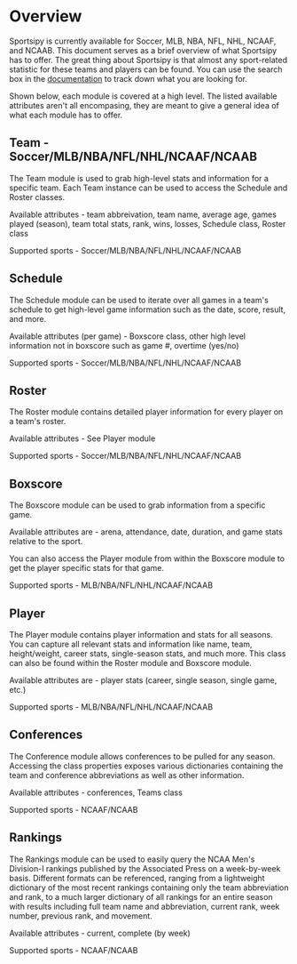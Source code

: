 Overview
===========

Sportsipy is currently available for Soccer, MLB, NBA, NFL, NHL, NCAAF, and NCAAB. This document serves as a brief overview of what Sportsipy has to offer. The great thing about Sportsipy is that almost any sport-related statistic for these teams and players can be found. You can use the search box in the [documentation](http://sportsipy.readthedocs.io/en/latest) to track down what you are looking for.

Shown below, each module is covered at a high level. The listed available attributes aren't all encompasing, they are meant to give a general idea of what each module has to offer.

Team - Soccer/MLB/NBA/NFL/NHL/NCAAF/NCAAB
--------

The Team module is used to grab high-level stats and information for a specific team. Each Team instance can be used to access the Schedule and Roster classes.

Available attributes - team abbreivation, team name, average age, games played (season), team total stats, rank, wins, losses, Schedule class, Roster class

Supported sports - Soccer/MLB/NBA/NFL/NHL/NCAAF/NCAAB

Schedule
--------

The Schedule module can be used to iterate over all games in a team's schedule to get high-level game information such as the date, score, result, and more.

Available attributes (per game) - Boxscore class, other high level information not in boxscore such as game #, overtime (yes/no)

Supported sports - Soccer/MLB/NBA/NFL/NHL/NCAAF/NCAAB

Roster
--------

The Roster module contains detailed player information for every player on a team's roster.

Available attributes - See Player module

Supported sports - Soccer/MLB/NBA/NFL/NHL/NCAAF/NCAAB

Boxscore
--------

The Boxscore module can be used to grab information from a specific game.

Available attributes are - arena, attendance, date, duration, and game stats relative to the sport.

You can also access the Player module from within the Boxscore module to get the player specific stats for that game.

Supported sports - MLB/NBA/NFL/NHL/NCAAF/NCAAB

Player
--------

The Player module contains player information and stats for all seasons. You can capture all relevant stats and information like name, team, height/weight, career stats, single-season stats, and much more. This class can also be found within the Roster module and Boxscore module.

Available attributes are - player stats (career, single season, single game, etc.)

Supported sports - MLB/NBA/NFL/NHL/NCAAF/NCAAB

Conferences
--------

The Conference module allows conferences to be pulled for any season. Accessing the class properties exposes various dictionaries containing the team and conference abbreviations as well as other information.

Available attributes - conferences, Teams class

Supported sports - NCAAF/NCAAB

Rankings
--------

The Rankings module can be used to easily query the NCAA Men's Division-I rankings published by the Associated Press on a week-by-week basis. Different formats can be referenced, ranging from a lightweight dictionary of the most recent rankings containing only the team abbreviation and rank, to a much larger dictionary of all rankings for an entire season with results including full team name and abbreviation, current rank, week number, previous rank, and movement.

Available attributes - current, complete (by week)

Supported sports - NCAAF/NCAAB
